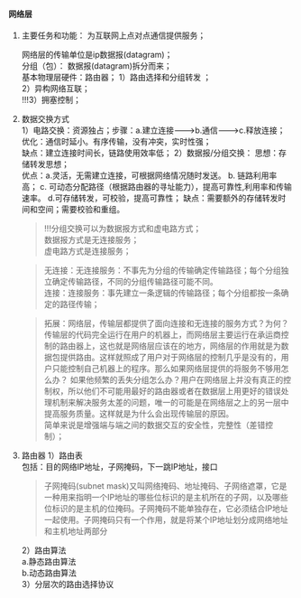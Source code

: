 #### 网络层
1. 主要任务和功能：
    为互联网上点对点通信提供服务；  
    
    网络层的传输单位是ip数据报(datagram)；  
    分组（包）： 数据报(datagram)拆分而来；  
    基本物理层硬件：路由器；
    1）路由选择和分组转发 ；  
    2）异构网络互联；   
    !!!3）拥塞控制；   

2. 数据交换方式  
    1）电路交换：资源独占；步骤：a.建立连接--->b.通信--->c.释放连接；  
        优化：通信时延小。有序传输，没有冲突，实时性强；  
        缺点：建立连接时间长，链路使用效率低； 
    2）数据报/分组交换：
        思想：存储转发思想；   
        优点：a.灵活，无需建立连接，可根据网络情况随时发送。
            b. 链路利用率高；
            c. 可动态分配路径（根据路由器的寻址能力），提高可靠性,利用率和传输速率。
            d.可存储转发，可校验，提高可靠性；
        缺点：需要额外的存储转发时间和空间；需要校验和重组。

    > !!!分组交换可以为数据报方式和虚电路方式；   
        数据报方式是无连接服务；   
        虚电路方式是连接服务；   

    > 无连接：无连接服务：不事先为分组的传输确定传输路径；每个分组独立确定传输路径，不同的分组传输路径可能不同。  
    连接：连接服务：事先建立一条逻辑的传输路径；每个分组都按一条确定的路径传输；  

    > 拓展：网络层，传输层都提供了面向连接和无连接的服务方式？为何？  
    传输层的代码完全运行在用户的机器上，而网络层主要运行在承运商控制的路由器上，这也就是网络层应该在的地方，网络层的作用就是为数据包提供路由。这样就照成了用户对于网络层的控制几乎是没有的，用户只能控制自己机器上的程序。那么如果网络层提供的将服务不够用怎么办？ 如果他频繁的丢失分组怎么办？用户在网络层上并没有真正的控制权，所以他们不可能用最好的路由器或者在数据层上用更好的错误处理机制来解决服务太差的问题，唯一的可能是在网络层之上的另一层中提高服务质量。这样就是为什么会出现传输层的原因。  
    简单来说是增强端与端之间的数据交互的安全性，完整性（差错控制）；  

3. 路由器
    1）路由表   
    包括：目的网络IP地址，子网掩码，下一跳IP地址，接口   
    > 子网掩码(subnet mask)又叫网络掩码、地址掩码、子网络遮罩，它是一种用来指明一个IP地址的哪些位标识的是主机所在的子网，以及哪些位标识的是主机的位掩码。子网掩码不能单独存在，它必须结合IP地址一起使用。子网掩码只有一个作用，就是将某个IP地址划分成网络地址和主机地址两部分
    
    2）路由算法   
        a.静态路由算法     
        b.动态路由算法    
    3）分层次的路由选择协议
